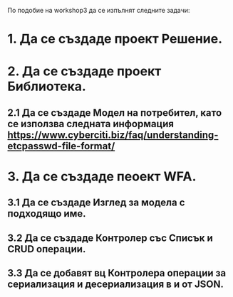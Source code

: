 По подобие на workshop3 да се изпълнят следните задачи:
# 1. Да се създаде проект Решение.
# 2. Да се създаде проект Библиотека.
## 2.1 Да се създаде Модел на потребител, като се използва следната информация https://www.cyberciti.biz/faq/understanding-etcpasswd-file-format/  
# 3. Да се създаде пеоект WFA.
## 3.1 Да се създаде Изглед за модела с подходящо име.
## 3.2 Да се създаде Контролер със Списък и CRUD операции.
## 3.3 Да се добавят вц Контролера операции за сериализация и десериализация в и от JSON.
